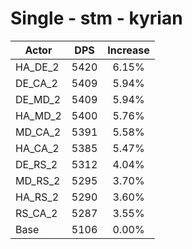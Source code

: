 # Single - stm - kyrian
| Actor | DPS | Increase |
|---|:---:|:---:|
|HA_DE_2|5420|6.15%|
|DE_CA_2|5409|5.94%|
|DE_MD_2|5409|5.94%|
|HA_MD_2|5400|5.76%|
|MD_CA_2|5391|5.58%|
|HA_CA_2|5385|5.47%|
|DE_RS_2|5312|4.04%|
|MD_RS_2|5295|3.70%|
|HA_RS_2|5290|3.60%|
|RS_CA_2|5287|3.55%|
|Base|5106|0.00%|

